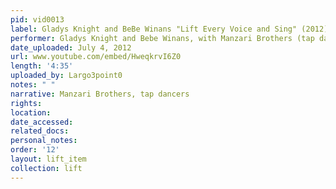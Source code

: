 ```yaml
---
pid: vid0013
label: Gladys Knight and BeBe Winans "Lift Every Voice and Sing" (2012)
performer: Gladys Knight and Bebe Winans, with Manzari Brothers (tap dancers)
date_uploaded: July 4, 2012
url: www.youtube.com/embed/HweqkrvI6Z0
length: '4:35'
uploaded_by: Largo3point0
notes: " "
narrative: Manzari Brothers, tap dancers
rights: 
location: 
date_accessed: 
related_docs: 
personal_notes: 
order: '12'
layout: lift_item
collection: lift
---
```

